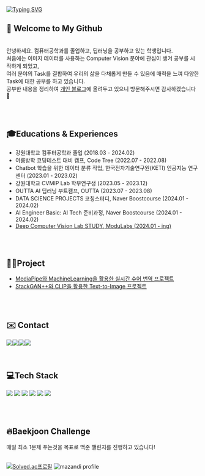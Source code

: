 
[![Typing SVG](https://readme-typing-svg.demolab.com?font=Alkatra&weight=500&size=45&duration=7000&pause=3&color=2388d1&center=false&vCenter=false&repeat=true&width=1000&height=100&lines=Hello+World🌏+I'm+JuHyun😁)](https://git.io/typing-svg)

## 👋 Welcome to My Github
<br>안녕하세요. 컴퓨터공학과를 졸업하고, 딥러닝을 공부하고 있는 학생입니다. 
<br>처음에는 이미지 데이터를 사용하는 Computer Vision 분야에 관심이 생겨 공부를 시작하게 되었고,
<br>여러 분야의 Task를 결합하여 우리의 삶을 다채롭게 만들 수 있음에 매력을 느껴 다양한 Task에 대한 공부를 하고 있습니다.
<br>공부한 내용을 정리하여 [개인 블로그](https://bigjoo.tistory.com/)에 올려두고 있으니 방문해주시면 감사하겠습니다🙏

<br>
<br>

## 🎓Educations & Experiences
- 강원대학교 컴퓨터공학과 졸업 (2018.03 - 2024.02)
- 여름방학 코딩테스트 대비 캠프, Code Tree (2022.07 - 2022.08)
- Chatbot 학습을 위한 데이터 분류 작업, 한국전자기술연구원(KETI) 인공지능 연구센터 (2023.01 - 2023.02)
- 강원대학교 CVMIP Lab 학부연구생 (2023.05 - 2023.12)
- OUTTA AI 딥러닝 부트캠프, OUTTA (2023.07 - 2023.08)
- DATA SCIENCE PROJECTS 코칭스터디, Naver Boostcourse (2024.01 - 2024.02)
- AI Engineer Basic: AI Tech 준비과정, Naver Boostcourse (2024.01 - 2024.02)
- [Deep Computer Vision Lab STUDY, ModuLabs (2024.01 - ing)](https://main--genai-dcv-showcase.netlify.app/)

<br>
<br>

## 👨‍💻Project
- [MediaPipe와 MachineLearning을 활용한 실시간 수어 번역 프로젝트](https://github.com/bigjoo99/HandLang_Project_Knn)
- [StackGAN++와 CLIP을 활용한 Text-to-Image 프로젝트](https://github.com/bigjoo99/Text-to-Image-Project)

<br>
<br>

## ✉️ Contact 
<div style="display:flex; flex-direction:row;">
    <a href="mailto:ksoark0108@gmail.com">
        <img src="https://img.shields.io/badge/Gmail-EA4335?style=flat-square&logo=Gmail&logoColor=white"> 
    </a>
    <a href="mailto:ksoark0108@naver.com">
        <img src="https://img.shields.io/badge/Naver-037C5A?style=flat-square&logo=Naver&logoColor=white"> 
    </a>
    <a href="https://bigjoo.tistory.com/">
        <img src="https://img.shields.io/badge/Tistory-FF5A4A?style=flat-square&logo=Tistory&logoColor=white">
    </a>
    <a href="https://www.instagram.com/_bigjoo">
        <img src="https://img.shields.io/badge/Instagram-E4405F?style=flat-square&logo=Instagram&logoColor=white"> 
    </a>
</div>

<br>
<br>

##  💻Tech Stack
<img src="https://img.shields.io/badge/Python-3776AB?style=for-the-badge&logo=Python&logoColor=white"> <img src="https://img.shields.io/badge/PyTorch-EE4C2C?style=for-the-badge&logo=PyTorch&logoColor=white"> <img src="https://img.shields.io/badge/OPENCV-5C3EE8?style=for-the-badge&logo=OPENCV&logoColor=white">  <img src="https://img.shields.io/badge/Anaconda-44A833?style=for-the-badge&logo=Anaconda&logoColor=white"> <img src="https://img.shields.io/badge/Jupyter-F37626?style=for-the-badge&logo=Jupyter&logoColor=white"> <img src="https://img.shields.io/badge/Ubuntu-E95420?style=for-the-badge&logo=ubuntu&logoColor=white" /> 

<br>
<br>

## 🔥Baekjoon Challenge
매일 최소 1문제 푸는것을 목표로 백준 챌린지를 진행하고 있습니다!
<br>
<br>

[![Solved.ac프로필](http://mazassumnida.wtf/api/v2/generate_badge?boj=ksoark0108)](https://solved.ac/ksoark0108)   ![mazandi profile](http://mazandi.herokuapp.com/api?handle=ksoark0108&theme=cool)

